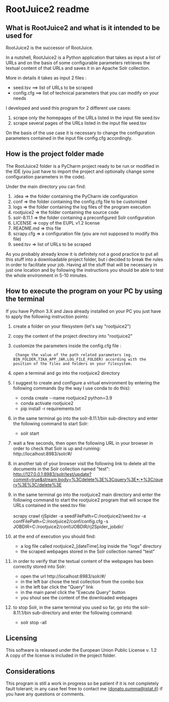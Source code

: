# RootJuice2 readme     

## What is RootJuice2 and what is it intended to be used for

RootJuice2 is the successor of RootJuice.

In a nutshell, RootJuice2 is a Python application that takes as input a list of URLs and on the basis of some configurable parameters retrieves the textual content of that URLs and saves it in an Apache Solr collection.

More in details it takes as input 2 files :
<ul>
<li> seed.tsv ==> list of URLs to be scraped</li>
<li> config.cfg ==> list of technical parameters that you can modify on your needs</li>
</ul>	

I developed and used this program for 2 different use cases:
1) scrape only the homepages of the URLs listed in the input file seed.tsv
2) scrape several pages of the URLs listed in the input file seed.tsv

On the basis of the use case it is necessary to change the configuration parameters contained in the input file config.cfg accordingly.


## How is the project folder made

The RootJuice2 folder is a PyCharm project ready to be run or modified in the IDE (you just have to import the project and optionally change some configuration parameters in the code).

Under the main directory you can find:
1) .idea => the folder containing the PyCharm ide configuration
2) conf => the folder containing the config.cfg file to be customized
3) logs => the folder containing the log files of the program execution
4) rootjuice2 => the folder containing the source code
5) solr-8.11.1 => the folder containing a preconfigured Solr configuration
6) LICENSE => copy of the EUPL v1.2 license
7) README.md => this file
8) scrapy.cfg => a configuration file (you are not supposed to modify this file)
9) seed.tsv => list of URLs to be scraped

As you probably already know it is definitely not a good practice to put all this stuff into a downloadable project folder, but i decided to break the rules in order to facilitate your job. Having all the stuff that will be necessary in just one location and by following the instructions you should be able to test the whole environment in 5-10 minutes.

## How to execute the program on your PC by using the terminal

If you have Python 3.X and Java already installed on your PC you just have to apply the following instruction points:

1) create a folder on your filesystem (let's say "rootjuice2")

2) copy the content of the project directory into "rootjuice2"

3) customize the parameters inside the config.cfg file :
        
        Change the value of the path related parameters (eg. BIN_FOLDER,TIKA_APP_JAR,LOG_FILE_FOLDER) according with the position of the files and folders on your filesystem.

4) open a terminal and go into the rootjuice2 directory

5) I suggest to create and configure a virtual environment by entering the following commands (by the way I use conda to do this):
        <ul>
	<li> conda create --name rootjuice2 python=3.9</li>
        <li> conda activate rootjuice2</li>
        <li> pip install -r requirements.txt</li>
	</ul>

6) in the same terminal go into the solr-8.11.1/bin sub-directory and enter the following command to start Solr:
        <ul>
	<li> solr start</li>
	</ul>

7) wait a few seconds, then open the following URL in your browser in order to check that Solr is up and running:
        </br> http://localhost:8983/solr/#/

8) in another tab of your browser visit the following link to delete all the documents in the Solr collection named "test":
        </br> http://127.0.0.1:8983/solr/test/update?commit=true&stream.body=%3Cdelete%3E%3Cquery%3E*:*%3C/query%3E%3C/delete%3E

9) in the same terminal go into the rootjuice2 main directory and enter the following command to start the rootjuice2 program that will scrape the URLs contained in the seed.tsv file:
        </br>
	</br>
	scrapy crawl rjSpider -a seedFilePath=C:/rootjuice2/seed.tsv -a confFilePath=C:/rootjuice2/conf/config.cfg -s JOBDIR=C:/rootjuice2/conf/JOBDIR/rj2Spider_jobdir/

10) at the end of execution you should find:
	<ul>
	<li>a log file called rootjuice2_[dateTime].log inside the "logs" directory</li>
	<li>the scraped webpages stored in the Solr collection named "test"</li>
	</ul>

11) in order to verify that the textual content of the webpages has been correctly stored into Solr:
	<ul>
        <li> open the url http://localhost:8983/solr/#/</li>
        <li> in the left bar chose the test collection from the combo box</li>
        <li> in the left bar click the "Query" link</li>
        <li> in the main panel click the "Execute Query" button</li>
        <li> you shoul see the content of the downloaded webpages</li>
	</ul>

12) to stop Solr, in the same terminal you used so far, go into the solr-8.11.1/bin sub-directory and enter the following command:
	<ul>
        <li> solr stop -all</li>
        <ul>

## Licensing

This software is released under the European Union Public License v. 1.2
</br>A copy of the license is included in the project folder.


## Considerations

This program is still a work in progress so be patient if it is not completely fault tolerant; in any case feel free to contact me (donato.summa@istat.it) if you have any questions or comments.
